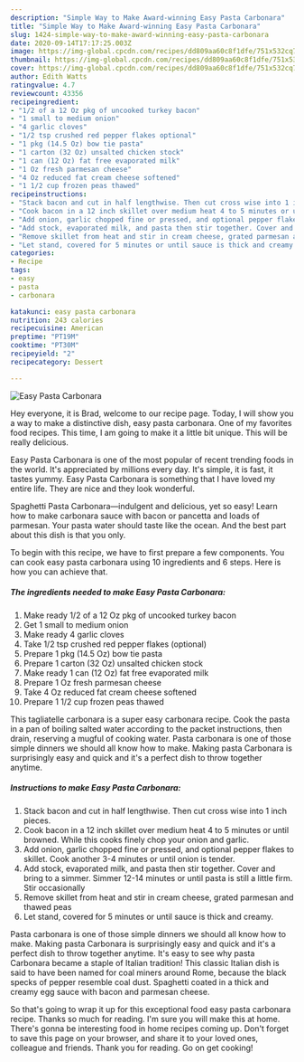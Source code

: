 ```yaml
---
description: "Simple Way to Make Award-winning Easy Pasta Carbonara"
title: "Simple Way to Make Award-winning Easy Pasta Carbonara"
slug: 1424-simple-way-to-make-award-winning-easy-pasta-carbonara
date: 2020-09-14T17:17:25.003Z
image: https://img-global.cpcdn.com/recipes/dd809aa60c8f1dfe/751x532cq70/easy-pasta-carbonara-recipe-main-photo.jpg
thumbnail: https://img-global.cpcdn.com/recipes/dd809aa60c8f1dfe/751x532cq70/easy-pasta-carbonara-recipe-main-photo.jpg
cover: https://img-global.cpcdn.com/recipes/dd809aa60c8f1dfe/751x532cq70/easy-pasta-carbonara-recipe-main-photo.jpg
author: Edith Watts
ratingvalue: 4.7
reviewcount: 43356
recipeingredient:
- "1/2 of a 12 Oz pkg of uncooked turkey bacon"
- "1 small to medium onion"
- "4 garlic cloves"
- "1/2 tsp crushed red pepper flakes optional"
- "1 pkg (14.5 Oz) bow tie pasta"
- "1 carton (32 Oz) unsalted chicken stock"
- "1 can (12 Oz) fat free evaporated milk"
- "1 Oz fresh parmesan cheese"
- "4 Oz reduced fat cream cheese softened"
- "1 1/2 cup frozen peas thawed"
recipeinstructions:
- "Stack bacon and cut in half lengthwise. Then cut cross wise into 1 inch pieces."
- "Cook bacon in a 12 inch skillet over medium heat 4 to 5 minutes or until browned. While this cooks finely chop your onion and garlic."
- "Add onion, garlic chopped fine or pressed, and optional pepper flakes to skillet. Cook another 3-4 minutes or until onion is tender."
- "Add stock, evaporated milk, and pasta then stir together. Cover and bring to a simmer. Simmer 12-14 minutes or until pasta is still a little firm. Stir occasionally"
- "Remove skillet from heat and stir in cream cheese, grated parmesan and thawed peas"
- "Let stand, covered for 5 minutes or until sauce is thick and creamy."
categories:
- Recipe
tags:
- easy
- pasta
- carbonara

katakunci: easy pasta carbonara 
nutrition: 243 calories
recipecuisine: American
preptime: "PT19M"
cooktime: "PT30M"
recipeyield: "2"
recipecategory: Dessert

---
```



![Easy Pasta Carbonara](https://img-global.cpcdn.com/recipes/dd809aa60c8f1dfe/751x532cq70/easy-pasta-carbonara-recipe-main-photo.jpg)

Hey everyone, it is Brad, welcome to our recipe page. Today, I will show you a way to make a distinctive dish, easy pasta carbonara. One of my favorites food recipes. This time, I am going to make it a little bit unique. This will be really delicious.

Easy Pasta Carbonara is one of the most popular of recent trending foods in the world. It's appreciated by millions every day. It's simple, it is fast, it tastes yummy. Easy Pasta Carbonara is something that I have loved my entire life. They are nice and they look wonderful.

Spaghetti Pasta Carbonara—indulgent and delicious, yet so easy! Learn how to make carbonara sauce with bacon or pancetta and loads of parmesan. Your pasta water should taste like the ocean. And the best part about this dish is that you only.


To begin with this recipe, we have to first prepare a few components. You can cook easy pasta carbonara using 10 ingredients and 6 steps. Here is how you can achieve that.

<!--inarticleads1-->

##### The ingredients needed to make Easy Pasta Carbonara:

1. Make ready 1/2 of a 12 Oz pkg of uncooked turkey bacon
1. Get 1 small to medium onion
1. Make ready 4 garlic cloves
1. Take 1/2 tsp crushed red pepper flakes (optional)
1. Prepare 1 pkg (14.5 Oz) bow tie pasta
1. Prepare 1 carton (32 Oz) unsalted chicken stock
1. Make ready 1 can (12 Oz) fat free evaporated milk
1. Prepare 1 Oz fresh parmesan cheese
1. Take 4 Oz reduced fat cream cheese softened
1. Prepare 1 1/2 cup frozen peas thawed


This tagliatelle carbonara is a super easy carbonara recipe. Cook the pasta in a pan of boiling salted water according to the packet instructions, then drain, reserving a mugful of cooking water. Pasta carbonara is one of those simple dinners we should all know how to make. Making pasta Carbonara is surprisingly easy and quick and it&#39;s a perfect dish to throw together anytime. 

<!--inarticleads2-->

##### Instructions to make Easy Pasta Carbonara:

1. Stack bacon and cut in half lengthwise. Then cut cross wise into 1 inch pieces.
1. Cook bacon in a 12 inch skillet over medium heat 4 to 5 minutes or until browned. While this cooks finely chop your onion and garlic.
1. Add onion, garlic chopped fine or pressed, and optional pepper flakes to skillet. Cook another 3-4 minutes or until onion is tender.
1. Add stock, evaporated milk, and pasta then stir together. Cover and bring to a simmer. Simmer 12-14 minutes or until pasta is still a little firm. Stir occasionally
1. Remove skillet from heat and stir in cream cheese, grated parmesan and thawed peas
1. Let stand, covered for 5 minutes or until sauce is thick and creamy.


Pasta carbonara is one of those simple dinners we should all know how to make. Making pasta Carbonara is surprisingly easy and quick and it&#39;s a perfect dish to throw together anytime. It&#39;s easy to see why pasta Carbonara became a staple of Italian tradition! This classic Italian dish is said to have been named for coal miners around Rome, because the black specks of pepper resemble coal dust. Spaghetti coated in a thick and creamy egg sauce with bacon and parmesan cheese. 

So that's going to wrap it up for this exceptional food easy pasta carbonara recipe. Thanks so much for reading. I'm sure you will make this at home. There's gonna be interesting food in home recipes coming up. Don't forget to save this page on your browser, and share it to your loved ones, colleague and friends. Thank you for reading. Go on get cooking!
